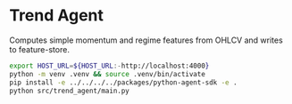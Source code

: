 # Trend Agent

Computes simple momentum and regime features from OHLCV and writes to feature-store.

```bash
export HOST_URL=${HOST_URL:-http://localhost:4000}
python -m venv .venv && source .venv/bin/activate
pip install -e ../../../../packages/python-agent-sdk -e .
python src/trend_agent/main.py
```



